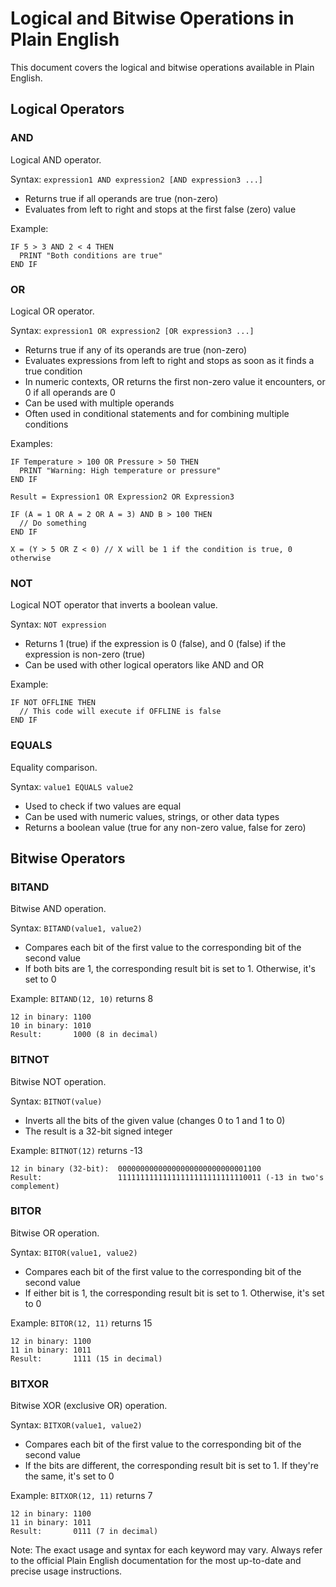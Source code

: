 # Logical and Bitwise Operations in Plain English

This document covers the logical and bitwise operations available in Plain English.

## Logical Operators

### AND

Logical AND operator.

Syntax: `expression1 AND expression2 [AND expression3 ...]`

- Returns true if all operands are true (non-zero)
- Evaluates from left to right and stops at the first false (zero) value

Example:
```plainenglish
IF 5 > 3 AND 2 < 4 THEN
  PRINT "Both conditions are true"
END IF
```

### OR

Logical OR operator.

Syntax: `expression1 OR expression2 [OR expression3 ...]`

- Returns true if any of its operands are true (non-zero)
- Evaluates expressions from left to right and stops as soon as it finds a true condition
- In numeric contexts, OR returns the first non-zero value it encounters, or 0 if all operands are 0
- Can be used with multiple operands
- Often used in conditional statements and for combining multiple conditions

Examples:
```plainenglish
IF Temperature > 100 OR Pressure > 50 THEN
  PRINT "Warning: High temperature or pressure"
END IF

Result = Expression1 OR Expression2 OR Expression3

IF (A = 1 OR A = 2 OR A = 3) AND B > 100 THEN
  // Do something
END IF

X = (Y > 5 OR Z < 0) // X will be 1 if the condition is true, 0 otherwise
```

### NOT

Logical NOT operator that inverts a boolean value.

Syntax: `NOT expression`

- Returns 1 (true) if the expression is 0 (false), and 0 (false) if the expression is non-zero (true)
- Can be used with other logical operators like AND and OR

Example:
```plainenglish
IF NOT OFFLINE THEN
  // This code will execute if OFFLINE is false
END IF
```

### EQUALS

Equality comparison.

Syntax: `value1 EQUALS value2`

- Used to check if two values are equal
- Can be used with numeric values, strings, or other data types
- Returns a boolean value (true for any non-zero value, false for zero)

## Bitwise Operators

### BITAND

Bitwise AND operation.

Syntax: `BITAND(value1, value2)`

- Compares each bit of the first value to the corresponding bit of the second value
- If both bits are 1, the corresponding result bit is set to 1. Otherwise, it's set to 0

Example: `BITAND(12, 10)` returns 8
```
12 in binary: 1100
10 in binary: 1010
Result:       1000 (8 in decimal)
```

### BITNOT

Bitwise NOT operation.

Syntax: `BITNOT(value)`

- Inverts all the bits of the given value (changes 0 to 1 and 1 to 0)
- The result is a 32-bit signed integer

Example: `BITNOT(12)` returns -13
```
12 in binary (32-bit):  00000000000000000000000000001100
Result:                 11111111111111111111111111110011 (-13 in two's complement)
```

### BITOR

Bitwise OR operation.

Syntax: `BITOR(value1, value2)`

- Compares each bit of the first value to the corresponding bit of the second value
- If either bit is 1, the corresponding result bit is set to 1. Otherwise, it's set to 0

Example: `BITOR(12, 11)` returns 15
```
12 in binary: 1100
11 in binary: 1011
Result:       1111 (15 in decimal)
```

### BITXOR

Bitwise XOR (exclusive OR) operation.

Syntax: `BITXOR(value1, value2)`

- Compares each bit of the first value to the corresponding bit of the second value
- If the bits are different, the corresponding result bit is set to 1. If they're the same, it's set to 0

Example: `BITXOR(12, 11)` returns 7
```
12 in binary: 1100
11 in binary: 1011
Result:       0111 (7 in decimal)
```

Note: The exact usage and syntax for each keyword may vary. Always refer to the official Plain English documentation for the most up-to-date and precise usage instructions.